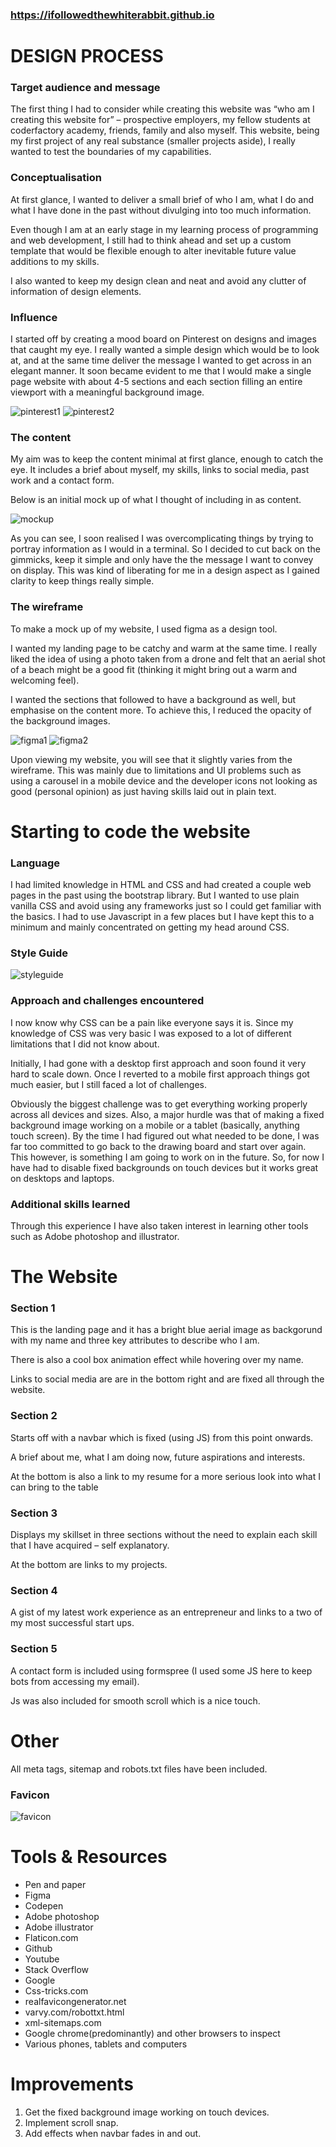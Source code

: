 ### https://ifollowedthewhiterabbit.github.io

# DESIGN PROCESS

### Target audience and message

The first thing I had to consider while creating this website was “who am I creating this website for” – prospective employers, my fellow students at coderfactory academy, friends, family and also myself. This website, being my first project of any real substance (smaller projects aside), I really wanted to test the boundaries of my capabilities. 

### Conceptualisation

At first glance, I wanted to deliver a small brief of who I am, what I do and what I have done in the past without divulging into too much information.

Even though I am at an early stage in my learning process of programming and web development, I still had to think ahead and set up a custom template that would be flexible enough to alter inevitable future value additions to my skills.

I also wanted to keep my design clean and neat and avoid any clutter of information of design elements.

### Influence

I started off by creating a mood board on Pinterest on designs and images that caught my eye. I really wanted a simple design which would be to look at, and at the same time deliver the message I wanted to get across in an elegant manner.
It soon became evident to me that I would make a single page website with about 4-5 sections and each section filling an entire viewport with a meaningful background image.

![pinterest1](reference/pinterest1.png)
![pinterest2](reference/pinterest2.png)

### The content

My aim was to keep the content minimal at first glance, enough to catch the eye. It includes a brief about myself, my skills, links to social media, past work and a contact form.

Below is an initial mock up of what I thought of including in as content.

![mockup](reference/mockup.png)

As you can see, I soon realised I was overcomplicating things by trying to portray information as I would in a terminal. So I decided to cut back on the gimmicks, keep it simple and only have the the message I want to convey on display. This was kind of liberating for me in a design aspect as I gained clarity to keep things really simple. 

### The wireframe

To make a mock up of my website, I used figma as a design tool.

I wanted my landing page to be catchy and warm at the same time. I really liked the idea of using a photo taken from a drone and felt that an aerial shot of a beach might be a good fit (thinking it might bring out a warm and welcoming feel). 

I wanted the sections that followed to have a background as well, but emphasise on the content more. To achieve this, I reduced the opacity of the background images.

![figma1](reference/figma1.png)
![figma2](reference/figma2.png)

Upon viewing my website, you will see that it slightly varies from the wireframe. This was mainly due to limitations and UI problems such as using a carousel in a mobile device and the developer icons not looking as good (personal opinion) as just having skills laid out in plain text.


# Starting to code the website

### Language

I had limited knowledge in HTML and CSS and had created a couple web pages in the past using the bootstrap library. But I wanted to use plain vanilla CSS and avoid using any frameworks just so I could get familiar with the basics. I had to use Javascript in a few places but I have kept this to a minimum and mainly concentrated on getting my head around CSS.

### Style Guide

![styleguide](reference/styleguide.png)

### Approach and challenges encountered

I now know why CSS can be a pain like everyone says it is. Since my knowledge of CSS was very basic I was exposed to a lot of different limitations that I did not know about.

Initially, I had gone with a desktop first approach and soon found it very hard to scale down. Once I reverted to a mobile first approach things got much easier, but I still faced a lot of challenges. 

Obviously the biggest challenge was to get everything working properly across all devices and sizes. Also, a major hurdle was that of making a fixed background image working on a mobile or a tablet (basically, anything touch screen). By the time I had figured out what needed to be done, I was far too committed to go back to the drawing board and start over again. This however, is something I am going to work on in the future. So, for now I have had to disable fixed backgrounds on touch devices but it works great on desktops and laptops.

### Additional skills learned

Through this experience I have also taken interest in learning other tools such as Adobe photoshop and illustrator.


# The Website

### Section 1

This is the landing page and it has a bright blue aerial image as backgorund with my name and three key attributes to describe who I am.

There is also a cool box animation effect while hovering over my name.

Links to social media are are in the bottom right and are fixed all through the website.


### Section 2

Starts off with a navbar which is fixed (using JS) from this point onwards.

A brief about me, what I am doing now, future aspirations and interests. 

At the bottom is also a link to my resume for a more serious look into what I can bring to the table

### Section 3

Displays my skillset in three sections without the need to explain each skill that I have acquired – self explanatory.

At the bottom are links to my projects.

### Section 4

A gist of my latest work experience as an entrepreneur and links to a two of my most successful start ups.

### Section 5

A contact form is included using formspree (I used some JS here to keep bots from accessing my email).

Js was also included for smooth scroll which is a nice touch.


# Other

All meta tags, sitemap and robots.txt files have been included.

### Favicon

![favicon](reference/favicon1.png)


# Tools & Resources
- Pen and paper
- Figma
- Codepen
- Adobe photoshop
- Adobe illustrator
- Flaticon.com
- Github
- Youtube
- Stack Overflow
- Google
- Css-tricks.com
- realfavicongenerator.net
- varvy.com/robottxt.html
- xml-sitemaps.com
- Google chrome(predominantly) and other browsers to inspect
- Various phones, tablets and computers


# Improvements 
1.	Get the fixed background image working on touch devices.
2.	Implement scroll snap.
3.	Add effects when navbar fades in and out.


